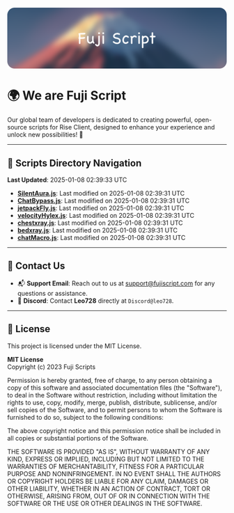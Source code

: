 ![Banner](.github/b.webp)

# 🌍 **We are Fuji Script**

Our global team of developers is dedicated to creating powerful, open-source scripts for Rise Client, designed to enhance your experience and unlock new possibilities! 🌟

---
<!-- SCRIPTS_NAVIGATION_START -->
## 📂 **Scripts Directory Navigation**

**Last Updated**: 2025-01-08 02:39:33 UTC

- **[SilentAura.js](scripts/SilentAura.js)**: Last modified on 2025-01-08 02:39:31 UTC
- **[ChatBypass.js](scripts/ChatBypass.js)**: Last modified on 2025-01-08 02:39:31 UTC
- **[jetpackFly.js](scripts/jetpackFly.js)**: Last modified on 2025-01-08 02:39:31 UTC
- **[velocityHylex.js](scripts/velocityHylex.js)**: Last modified on 2025-01-08 02:39:31 UTC
- **[chestxray.js](scripts/chestxray.js)**: Last modified on 2025-01-08 02:39:31 UTC
- **[bedxray.js](scripts/bedxray.js)**: Last modified on 2025-01-08 02:39:31 UTC
- **[chatMacro.js](scripts/chatMacro.js)**: Last modified on 2025-01-08 02:39:31 UTC

<!-- SCRIPTS_NAVIGATION_END -->

---

## 💬 **Contact Us**  
- 📬 **Support Email**: Reach out to us at [support@fujiscript.com](mailto:support@fujiscript.com) for any questions or assistance.  
- 💬 **Discord**: Contact **Leo728** directly at `Discord@leo728`.

---

## 📜 **License**

This project is licensed under the MIT License.  

**MIT License**  
Copyright (c) 2023 Fuji Scripts  

Permission is hereby granted, free of charge, to any person obtaining a copy of this software and associated documentation files (the "Software"), to deal in the Software without restriction, including without limitation the rights to use, copy, modify, merge, publish, distribute, sublicense, and/or sell copies of the Software, and to permit persons to whom the Software is furnished to do so, subject to the following conditions:  

The above copyright notice and this permission notice shall be included in all copies or substantial portions of the Software.  

THE SOFTWARE IS PROVIDED "AS IS", WITHOUT WARRANTY OF ANY KIND, EXPRESS OR IMPLIED, INCLUDING BUT NOT LIMITED TO THE WARRANTIES OF MERCHANTABILITY, FITNESS FOR A PARTICULAR PURPOSE AND NONINFRINGEMENT. IN NO EVENT SHALL THE AUTHORS OR COPYRIGHT HOLDERS BE LIABLE FOR ANY CLAIM, DAMAGES OR OTHER LIABILITY, WHETHER IN AN ACTION OF CONTRACT, TORT OR OTHERWISE, ARISING FROM, OUT OF OR IN CONNECTION WITH THE SOFTWARE OR THE USE OR OTHER DEALINGS IN THE SOFTWARE.  
